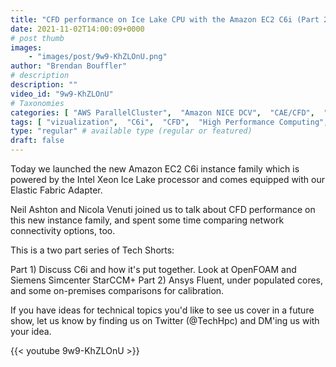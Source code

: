 ```yaml
---
title: "CFD performance on Ice Lake CPU with the Amazon EC2 C6i (Part 2)"
date: 2021-11-02T14:00:09+0000
# post thumb
images:
    - "images/post/9w9-KhZLOnU.png"
author: "Brendan Bouffler"
# description
description: ""
video_id: "9w9-KhZLOnU"
# Taxonomies
categories: [ "AWS ParallelCluster",  "Amazon NICE DCV",  "CAE/CFD",  "Life Sciences", ]
tags: [ "vizualization",  "C6i",  "CFD",  "High Performance Computing",  "Storage",  "GPUs",  "fluent",  "Intel",  "virtualization",  "Lustre",  "CPUs",  "starccm",  "ParallelCluster",  "Covid-19",  "ansys",  "Schedulers",  "DCV",  "HPC",  "Ice Lake",  "openFOAM",  "EC2",  "techshorts", ]
type: "regular" # available type (regular or featured)
draft: false
---
```


Today we launched the new Amazon EC2 C6i instance family which is powered by the Intel Xeon Ice Lake processor and comes equipped with our Elastic Fabric Adapter.

Neil Ashton and Nicola Venuti joined us to talk about CFD performance on this new instance family, and spent some time comparing network connectivity options, too.

This is a two part series of Tech Shorts:

Part 1) Discuss C6i and how it's put together. Look at OpenFOAM and Siemens Simcenter StarCCM+
Part 2) Ansys Fluent, under populated cores, and some on-premises comparisons for calibration.

If you have ideas for technical topics you'd like to see us cover in a future show, let us know by finding us on Twitter (@TechHpc) and DM'ing us with your idea.

{{< youtube 9w9-KhZLOnU >}}